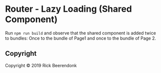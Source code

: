 # Router - Lazy Loading (Shared Component)

Run `npm run build` and observe that the shared component is added twice to bundles: Once to the bundle of Page1 and once to the bundle of Page 2.

## Copyright

Copyright © 2019 Rick Beerendonk
